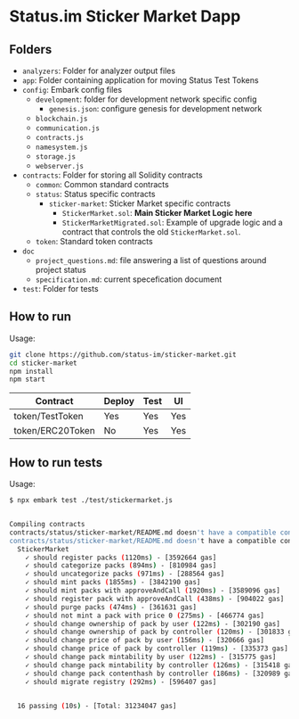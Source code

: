 # Status.im Sticker Market Dapp

## Folders
- `analyzers`: Folder for analyzer output files
- `app`: Folder containing application for moving Status Test Tokens
- `config`: Embark config files
  - `development`: folder for development network specific config
    - `genesis.json`: configure genesis for development network
  - `blockchain.js`
  - `communication.js`
  - `contracts.js`
  - `namesystem.js`
  - `storage.js`
  - `webserver.js`
- `contracts`: Folder for storing all Solidity contracts
  - `common`: Common standard contracts
  - `status`: Status specific contracts
    - `sticker-market`: Sticker Market specific contracts
      - `StickerMarket.sol`: **Main Sticker Market Logic here**
      - `StickerMarketMigrated.sol`: Example of upgrade logic and a contract that controls the old `StickerMarket.sol`.
  - `token`: Standard token contracts
- `doc`
  - `project_questions.md`: file answering a list of questions around project status
  - `specification.md`: current specefication document
- `test`: Folder for tests

## How to run
Usage: 
 ```bash
git clone https://github.com/status-im/sticker-market.git
cd sticker-market
npm install
npm start
 ```

| Contract                               | Deploy | Test | UI  |
| -------------------------------------- | ------ | ---- | --- |
| token/TestToken                        | Yes    | Yes  | Yes |
| token/ERC20Token                       | No     | Yes  | Yes |

## How to run tests
Usage:
```bash
$ npx embark test ./test/stickermarket.js


Compiling contracts
contracts/status/sticker-market/README.md doesn't have a compatible contract compiler. Maybe a plugin exists for it.
contracts/status/sticker-market/README.md doesn't have a compatible contract compiler. Maybe a plugin exists for it.
  StickerMarket
    ✓ should register packs (1120ms) - [3592664 gas]
    ✓ should categorize packs (894ms) - [810984 gas]
    ✓ should uncategorize packs (971ms) - [288564 gas]
    ✓ should mint packs (1855ms) - [3842190 gas]
    ✓ should mint packs with approveAndCall (1920ms) - [3589096 gas]
    ✓ should register pack with approveAndCall (438ms) - [904022 gas]
    ✓ should purge packs (474ms) - [361631 gas]
    ✓ should not mint a pack with price 0 (275ms) - [466774 gas]
    ✓ should change ownership of pack by user (122ms) - [302190 gas]
    ✓ should change ownership of pack by controller (120ms) - [301833 gas]
    ✓ should change price of pack by user (156ms) - [320666 gas]
    ✓ should change price of pack by controller (119ms) - [335373 gas]
    ✓ should change pack mintability by user (122ms) - [315775 gas]
    ✓ should change pack mintability by controller (126ms) - [315418 gas]
    ✓ should change pack contenthash by controller (186ms) - [320989 gas]
    ✓ should migrate registry (292ms) - [596407 gas]


  16 passing (10s) - [Total: 31234047 gas]
  ```